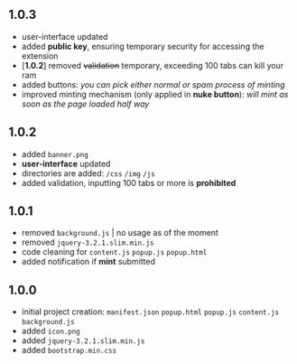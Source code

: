 ## 1.0.3
- user-interface updated
- added **public key**, ensuring temporary security for accessing the extension
- [**1.0.2**] removed ~~validation~~ temporary, exceeding 100 tabs can kill your ram
- added buttons: *you can pick either normal or spam process of minting*
- improved minting mechanism (only applied in **nuke button**): *will mint as soon as the page loaded half way*
## 1.0.2
- added `banner.png`
- **user-interface** updated
- directories are added: `/css` `/img` `/js`
- added validation, inputting 100 tabs or more is **prohibited**
## 1.0.1
- removed `background.js` | no usage as of the moment
- removed `jquery-3.2.1.slim.min.js`
- code cleaning for `content.js` `popup.js` `popup.html`
- added notification if **mint** submitted
## 1.0.0
- initial project creation: `manifest.json` `popup.html` `popup.js` `content.js` `background.js`
- added `icon.png`
- added `jquery-3.2.1.slim.min.js`
- added `bootstrap.min.css`

